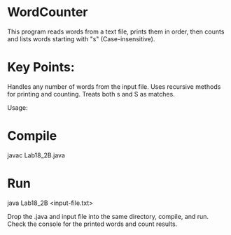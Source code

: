 # WordCounter
This program reads words from a text file, prints them in order, then counts and lists words starting with "s" (Case-insensitive).

# Key Points:
Handles any number of words from the input file.
Uses recursive methods for printing and counting.
Treats both s and S as matches.


Usage:

# Compile
javac Lab18_2B.java

# Run
java Lab18_2B <input-file.txt>

Drop the .java and input file into the same directory, compile, and run. Check the console for the printed words and count results.
